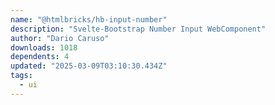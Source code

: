 ```yaml
---
name: "@htmlbricks/hb-input-number"
description: "Svelte-Bootstrap Number Input WebComponent"
author: "Dario Caruso"
downloads: 1018
dependents: 4
updated: "2025-03-09T03:10:30.434Z"
tags: 
  - ui
---
```

